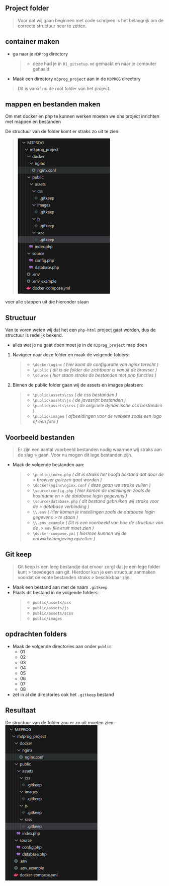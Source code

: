## Project folder

> Voor dat wij gaan beginnen met code schrijven is het belangrijk om de correcte structuur neer te zetten.  

## container maken

- ga naar je `M3Prog` directory 
    > - deze had je in `01_gitsetup.md` gemaakt en naar je computer gehaald

- Maak een directory `m3prog_project` aan in de `M3PROG` directory
> Dit is vanaf nu de root folder van het project.

## mappen en bestanden maken

Om met docker en php te kunnen werken moeten we ons project inrichten met mappen en bestanden


De structuur van de folder komt er straks zo uit te zien:
> ![](img/folder_structuur.png)

voer alle stappen uit die hieronder staan

## Structuur

Van te voren weten wij dat het een `php-html` project gaat worden, dus de structuur is redelijk bekend.

- alles wat je nu gaat doen moet je in de `m3prog_project` map doen 
1. Navigeer naar deze folder en maak de volgende folders:
   > - `\docker\nginx` *( hier komt de configuratie van nginx terecht )*
   > - `\public` *( dit is de folder die zichtbaar is vanuit de browser )*
   > - `\source` *( hier staan straks de bestanden met php functies )*
2. Binnen de public folder gaan wij de assets en images plaatsen:
   > - `\public\assets\css` *( de css bestanden )*
   > - `\public\assets\js` *( de javasript bestanden )*
   > - `\public\assets\scss` *( de originele dynamische css bestanden )*
   > - `\public\images` *( afbeeldingen voor de website zoals een logo of een foto )*

## Voorbeeld bestanden
> Er zijn een aantal voorbeeld bestanden nodig waarmee wij straks aan de slag > gaan.
> Voor nu mogen dit lege bestanden zijn. 
- Maak de volgende bestanden aan:
   > - `\public\index.php`  *( dit is straks het hoofd bestand dat door de > browser gelezen gaat worden )*
   > - `\docker\nginx\nginx.conf` *( deze gaan we straks vullen )*
   > - `\source\config.php` *( hier komen de instellingen zoals de hostname en > de database login gegevens )*
   > - `\source\database.php` *( dit bestand gebruiken wij straks voor de > database verbinding )*
   > - `\\.env` *( Hier komen je instellingen zoals de database login gegevens > te staan )*
   > - `\\.env_example` *( Dit is een voorbeeld van hoe de structuur van de .> `env` file eruit moet zien )*
   > - `\docker-compose.yml` *( hiermee kunnen wij de ontwikkelomgeving opzetten )*

## Git keep
> Git keep is een leeg bestandje dat ervoor zorgt dat je een lege folder kunt > toevoegen aan git.
> Hierdoor kun je een structuur aanmaken voordat de echte bestanden straks > beschikbaar zijn.
- Maak een bestand aan met de naam `.gitkeep`
- Plaats dit bestand in de volgende folders:
    > - `public/assets/css`
    > - `public/assets/js`
    > - `public/assets/scss`
    > - `public/images`

## opdrachten folders

- Maak de volgende directories aan onder `public`:
   - 01
   - 02
   - 03
   - 04
   - 05
   - 06
   - 07
   - 08
- zet in al die directories ook het `.gitkeep` bestand
 
## Resultaat
De structuur van de folder zou er zo uit moeten zien: <br>
![](img/folder_structuur.png)
